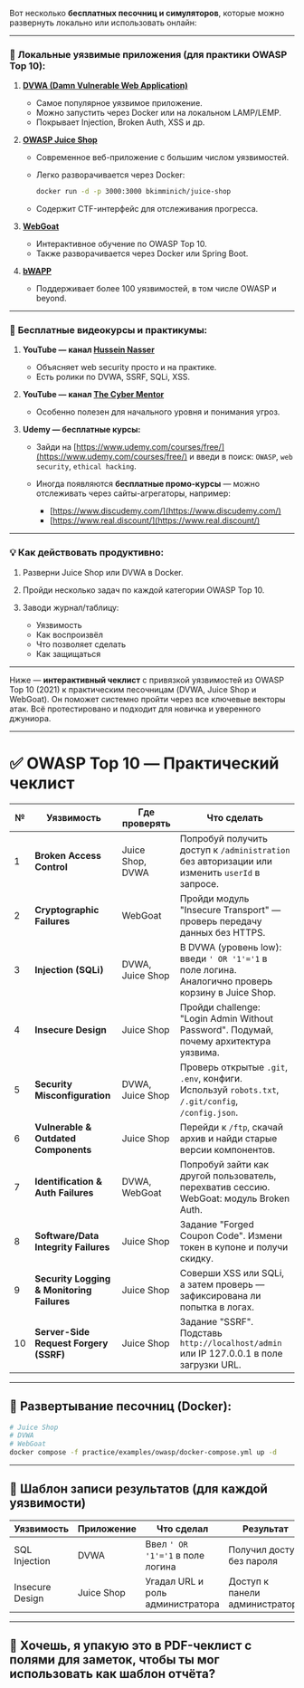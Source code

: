 Вот несколько **бесплатных песочниц и симуляторов**, которые можно развернуть локально или использовать онлайн:

---

### 🧪 **Локальные уязвимые приложения (для практики OWASP Top 10):**

1. **[DVWA (Damn Vulnerable Web Application)](http://www.dvwa.co.uk/)**

   * Самое популярное уязвимое приложение.
   * Можно запустить через Docker или на локальном LAMP/LEMP.
   * Покрывает Injection, Broken Auth, XSS и др.

2. **[OWASP Juice Shop](https://owasp.org/www-project-juice-shop/)**

   * Современное веб-приложение с большим числом уязвимостей.
   * Легко разворачивается через Docker:

     ```bash
     docker run -d -p 3000:3000 bkimminich/juice-shop
     ```
   * Содержит CTF-интерфейс для отслеживания прогресса.

3. **[WebGoat](https://owasp.org/www-project-webgoat/)**

   * Интерактивное обучение по OWASP Top 10.
   * Также разворачивается через Docker или Spring Boot.

4. **[bWAPP](https://sourceforge.net/projects/bwapp/)**

   * Поддерживает более 100 уязвимостей, в том числе OWASP и beyond.

---

### 🎥 **Бесплатные видеокурсы и практикумы:**

1. **YouTube — канал [Hussein Nasser](https://www.youtube.com/@hnasr)**

   * Объясняет web security просто и на практике.
   * Есть ролики по DVWA, SSRF, SQLi, XSS.

2. **YouTube — канал [The Cyber Mentor](https://www.youtube.com/@TheCyberMentor)**

   * Особенно полезен для начального уровня и понимания угроз.

3. **Udemy — бесплатные курсы:**

   * Зайди на [https://www.udemy.com/courses/free/](https://www.udemy.com/courses/free/) и введи в поиск:
     `OWASP`, `web security`, `ethical hacking`.
   * Иногда появляются **бесплатные промо-курсы** — можно отслеживать через сайты-агрегаторы, например:

     * [https://www.discudemy.com/](https://www.discudemy.com/)
     * [https://www.real.discount/](https://www.real.discount/)

---

### 💡 Как действовать продуктивно:

1. Разверни Juice Shop или DVWA в Docker.
2. Пройди несколько задач по каждой категории OWASP Top 10.
3. Заводи журнал/таблицу:

   * Уязвимость
   * Как воспроизвёл
   * Что позволяет сделать
   * Как защищаться

---
Ниже — **интерактивный чеклист** с привязкой уязвимостей из OWASP Top 10 (2021) к практическим песочницам (DVWA, Juice Shop и WebGoat). Он поможет системно пройти через все ключевые векторы атак. Всё протестировано и подходит для новичка и уверенного джуниора.

---

# ✅ **OWASP Top 10 — Практический чеклист**

| №  | Уязвимость                                 | Где проверять    | Что сделать                                                                                       |
| -- | ------------------------------------------ | ---------------- | ------------------------------------------------------------------------------------------------- |
| 1  | **Broken Access Control**                  | Juice Shop, DVWA | Попробуй получить доступ к `/administration` без авторизации или изменить `userId` в запросе.     |
| 2  | **Cryptographic Failures**                 | WebGoat          | Пройди модуль "Insecure Transport" — проверь передачу данных без HTTPS.                           |
| 3  | **Injection (SQLi)**                       | DVWA, Juice Shop | В DVWA (уровень low): введи `' OR '1'='1` в поле логина. Аналогично проверь корзину в Juice Shop. |
| 4  | **Insecure Design**                        | Juice Shop       | Пройди challenge: "Login Admin Without Password". Подумай, почему архитектура уязвима.            |
| 5  | **Security Misconfiguration**              | DVWA, Juice Shop | Проверь открытые `.git`, `.env`, конфиги. Используй `robots.txt`, `/.git/config`, `/config.json`. |
| 6  | **Vulnerable & Outdated Components**       | Juice Shop       | Перейди к `/ftp`, скачай архив и найди старые версии компонентов.                                 |
| 7  | **Identification & Auth Failures**         | DVWA, WebGoat    | Попробуй зайти как другой пользователь, перехватив сессию. WebGoat: модуль Broken Auth.           |
| 8  | **Software/Data Integrity Failures**       | Juice Shop       | Задание "Forged Coupon Code". Измени токен в купоне и получи скидку.                              |
| 9  | **Security Logging & Monitoring Failures** | Juice Shop       | Соверши XSS или SQLi, а затем проверь — зафиксирована ли попытка в логах.                         |
| 10 | **Server-Side Request Forgery (SSRF)**     | Juice Shop       | Задание "SSRF". Подставь `http://localhost/admin` или IP 127.0.0.1 в поле загрузки URL.           |

---

## 🔧 Развертывание песочниц (Docker):

```bash
# Juice Shop
# DVWA
# WebGoat
docker compose -f practice/examples/owasp/docker-compose.yml up -d
```

---

## 📓 Шаблон записи результатов (для каждой уязвимости)

| Уязвимость      | Приложение | Что сделал                       | Результат                      | Как исправить                       |
| --------------- | ---------- | -------------------------------- | ------------------------------ | ----------------------------------- |
| SQL Injection   | DVWA       | Ввел `' OR '1'='1` в поле логина | Получил доступ без пароля      | Использовать подготовленные запросы |
| Insecure Design | Juice Shop | Угадал URL и роль администратора | Доступ к панели администратора | Ограничить доступ через роли        |

---

## 💬 Хочешь, я упакую это в PDF-чеклист с полями для заметок, чтобы ты мог использовать как шаблон отчёта?
